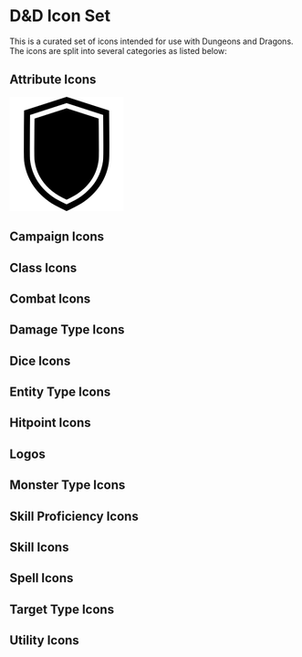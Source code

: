 # D&D Icon Set

This is a curated set of icons intended for use with Dungeons and Dragons. The icons are split into several categories as listed below:

## Attribute Icons

![AC](attribute/ac.svg?raw=true)

## Campaign Icons

## Class Icons

## Combat Icons

## Damage Type Icons

## Dice Icons

## Entity Type Icons

## Hitpoint Icons

## Logos

## Monster Type Icons

## Skill Proficiency Icons

## Skill Icons

## Spell Icons

## Target Type Icons

## Utility Icons
